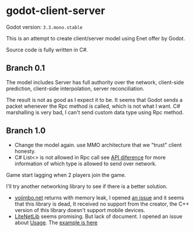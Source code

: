 # godot-client-server
Godot version: `3.3.mono.stable`

This is an attempt to create client/server model using Enet offer by Godot.

Source code is fully written in C#.
## Branch 0.1
The model includes Server has full authority over the network, client-side prediction, client-side interpolation, server reconciliation.

The result is not as good as I expect it to be. It seems that Godot sends a packet whenever the Rpc method is called, which is not what I want.
C# marshalling is very bad, I can't send custom data type using Rpc method.
## Branch 1.0
- Change the model again. use MMO architecture that we "trust" client honesty.
- C# List<> is not allowed in Rpc call see [API diference](https://docs.godotengine.org/en/stable/getting_started/scripting/c_sharp/c_sharp_differences.html) for more information of which type is allowed to send over network.


Game start lagging when 2 players join the game.

I'll try another networking library to see if there is a better solution.
- [yojimbo.net](https://github.com/netcode-io/yojimbo.net.git) returns with memory leak, I opened [an issue](https://github.com/netcode-io/yojimbo.net/issues/3) and it seems that this library is dead, It received no support from the creator, the C++ version of this library doesn't support mobile devices.
- [LiteNetLib](https://github.com/RevenantX/LiteNetLib) seems promising. But lack of document. I opened an issue about [Usage](https://github.com/RevenantX/LiteNetLib/issues/452). The [example is here](https://github.com/nongvantinh/godot-client-server/files/7070250/test-lite-net-lib.zip)

